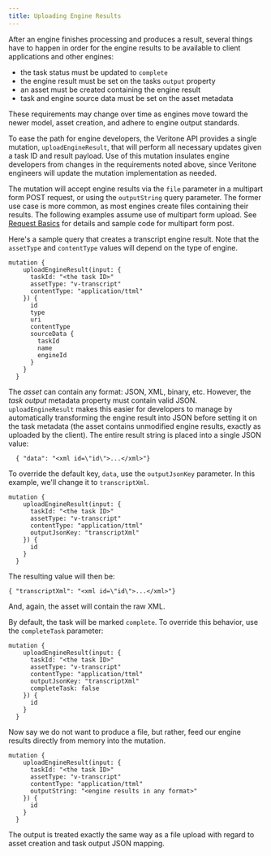 ```yaml
---
title: Uploading Engine Results
---
```


After an engine finishes processing and produces a result, several things
have to happen in order for the engine results to be available to
client applications and other engines:

- the task status must be updated to `complete`
- the engine result must be set on the tasks `output` property
- an asset must be created containing the engine result
- task and engine source data must be set on the asset metadata

These requirements may change over time as engines move toward the
newer model, asset creation, and adhere to engine output standards.

To ease the path for engine developers, the Veritone API provides a single
mutation, `uploadEngineResult`, that will perform all necessary updates given a task ID and
result payload. Use of this mutation insulates engine developers from
changes in the requirements noted above, since Veritone engineers will
update the mutation implementation as needed.

The mutation will accept engine results via the `file` parameter in a multipart
form POST request, or using the `outputString` query parameter. The former
use case is more common, as most engines create files containing their results.
The following examples assume use of multipart form upload.
See [Request Basics](../basics) for details and sample code for multipart form post.

Here's a sample query that creates a transcript engine result.
Note that the `assetType` and `contentType` values will depend on the type of
engine.

```
mutation {
    uploadEngineResult(input: {
      taskId: "<the task ID>"
      assetType: "v-transcript"
      contentType: "application/ttml"
    }) {
      id
      type
      uri
      contentType
      sourceData {
        taskId
        name
        engineId
      }
    }
  }
  ```

The _asset_ can contain any format:  JSON, XML, binary, etc.
However, the _task output_ metadata property must contain valid JSON.
`uploadEngineResult` makes this easier for developers to manage by
automatically transforming the engine result into JSON before setting it
on the task metadata (the asset contains unmodified engine results, exactly
as uploaded by the client). The entire result string is placed into a single
JSON value:
```
  { "data": "<xml id=\"id\">...</xml>"}
```
To override the default key, `data`, use the `outputJsonKey` parameter.
In this example, we'll change it to `transcriptXml`.

```
mutation {
    uploadEngineResult(input: {
      taskId: "<the task ID>"
      assetType: "v-transcript"
      contentType: "application/ttml"
      outputJsonKey: "transcriptXml"
    }) {
      id
    }
  }
  ```

The resulting value will then be:

```
{ "transcriptXml": "<xml id=\"id\">...</xml>"}
```

And, again, the asset will contain the raw XML.

By default, the task will be marked `complete`. To override this behavior,
use the `completeTask` parameter:
```
mutation {
    uploadEngineResult(input: {
      taskId: "<the task ID>"
      assetType: "v-transcript"
      contentType: "application/ttml"
      outputJsonKey: "transcriptXml"
      completeTask: false
    }) {
      id
    }
  }
```

Now say we do not want to produce a file, but rather, feed our engine results
directly from memory into the mutation.

```
mutation {
    uploadEngineResult(input: {
      taskId: "<the task ID>"
      assetType: "v-transcript"
      contentType: "application/ttml"
      outputString: "<engine results in any format>"
    }) {
      id
    }
  }
```

The output is treated exactly the same way as a file upload with regard to
asset creation and task output JSON mapping.
